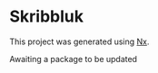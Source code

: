 # Skribbluk

This project was generated using [Nx](https://nx.dev).

Awaiting a package to be updated
